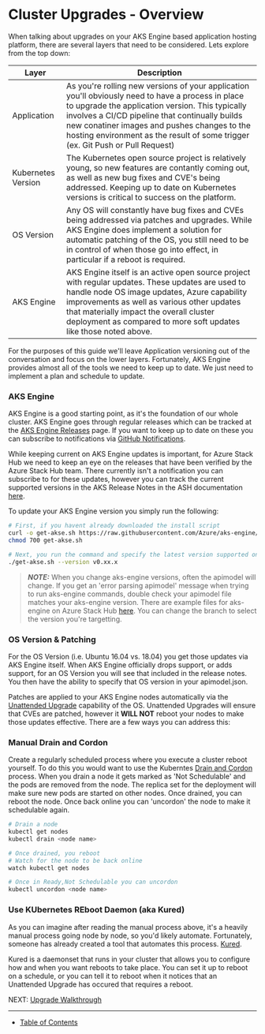 # Cluster Upgrades - Overview

When talking about upgrades on your AKS Engine based application hosting platform, there are several layers that need to be considered. Lets explore from the top down:


|Layer|Description|
|-----|-----------|
|Application|As you're rolling new versions of your application you'll obviously need to have a process in place to upgrade the application version. This typically involves a CI/CD pipeline that continually builds new conatiner images and pushes changes to the hosting environment as the result of some trigger (ex. Git Push or Pull Request)|
|Kubernetes Version|The Kubernetes open source project is relatively young, so new features are contantly coming out, as well as new bug fixes and CVE's being addressed. Keeping up to date on Kubernetes versions is critical to success on the platform.|
|OS Version|Any OS will constantly have bug fixes and CVEs being addressed via patches and upgrades. While AKS Engine does implement a solution for automatic patching of the OS, you still need to be in control of when those go into effect, in particular if a reboot is required.|
|AKS Engine|AKS Engine itself is an active open source project with regular updates. These updates are used to handle node OS image updates, Azure capability improvements as well as various other updates that materially impact the overall cluster deployment as compared to more soft updates like those noted above.|

For the purposes of this guide we'll leave Application versioning out of the conversation and focus on the lower layers. Fortunately, AKS Engine provides almost all of the tools we need to keep up to date. We just need to implement a plan and schedule to update.

### AKS Engine

AKS Engine is a good starting point, as it's the foundation of our whole cluster. AKS Engine goes through regular releases which can be tracked at the [AKS Engine Releases](https://github.com/Azure/aks-engine/releases) page. If you want to keep up to date on these you can subscribe to notifications via [GitHub Notifications](https://docs.github.com/en/github/managing-subscriptions-and-notifications-on-github/setting-up-notifications/about-notifications).

While keeping current on AKS Engine updates is important, for Azure Stack Hub we need to keep an eye on the releases that have been verified by the Azure Stack Hub team. There currently isn't a notification you can subscribe to for these updates, however you can track the current supported versions in the AKS Release Notes in the ASH documentation [here](https://docs.microsoft.com/en-us/azure-stack/user/kubernetes-aks-engine-release-notes?view=azs-2102#aks-engine-and-azure-stack-version-mapping).

To update your AKS Engine version you simply run the following:
```bash
# First, if you havent already downloaded the install script
curl -o get-akse.sh https://raw.githubusercontent.com/Azure/aks-engine/master/scripts/get-akse.sh
chmod 700 get-akse.sh

# Next, you run the command and specify the latest version supported on your Azure Stack Hub
./get-akse.sh --version v0.xx.x

```

>**_NOTE:_** When you change aks-engine versions, often the apimodel will change. If you get an 'error parsing apimodel' message when trying to run aks-engine commands, double check your apimodel file matches your aks-engine version. There are example files for aks-engine on Azure Stack Hub [here](https://github.com/Azure/aks-engine/tree/release-v0.60.0/examples/azure-stack). You can change the branch to select the version you're targetting.

### OS Version & Patching

For the OS Version (i.e. Ubuntu 16.04 vs. 18.04) you get those updates via AKS Engine itself. When AKS Engine officially drops support, or adds support, for an OS Version you will see that included in the release notes. You then have the ability to specify that OS version in your apimodel.json. 

Patches are applied to your AKS Engine nodes automatically via the [Unattended Upgrade](https://wiki.debian.org/UnattendedUpgrades) capability of the OS. Unattended Upgrades will ensure that CVEs are patched, however it **WILL NOT** reboot your nodes to make those updates effective. There are a few ways you can address this:

### Manual Drain and Cordon

Create a regularly scheduled process where you execute a cluster reboot yourself. To do this you would want to use the Kuberntes [Drain and Cordon](https://kubernetes.io/docs/tasks/administer-cluster/safely-drain-node/) process. When you drain a node it gets marked as 'Not Schedulable' and the pods are removed from the node. The replica set for the deployment will make sure new pods are started on other nodes. Once drained, you can reboot the node. Once back online you can 'uncordon' the node to make it schedulable again.

```bash
# Drain a node
kubectl get nodes
kubectl drain <node name>

# Once drained, you reboot
# Watch for the node to be back online
watch kubectl get nodes

# Once in Ready,Not Schedulable you can uncordon
kubectl uncordon <node name>
```

### Use **KU**bernetes **RE**boot **D**aemon (aka Kured)

As you can imagine after reading the manual process above, it's a heavily manual process going node by node, so you'd likely automate. Fortunately, someone has already created a tool that automates this process. [Kured](https://github.com/weaveworks/kured#readme). 

Kured is a daemonset that runs in your cluster that allows you to configure how and when you want reboots to take place. You can set it up to reboot on a schedule, or you can tell it to reboot when it notices that an Unattended Upgrade has occured that requires a reboot. 

NEXT: [Upgrade Walkthrough](./upgrade-walkthrough.md)

---
* [Table of Contents](./README.md)